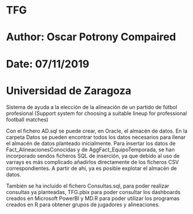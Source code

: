 # TFG
# Author: Oscar Potrony Compaired
# Date: 07/11/2019
# Universidad de Zaragoza
Sistema de ayuda a la elección de la alineación de un partido de fútbol profesional
(Support system for choosing a suitable lineup for professional football matches)

Con el fichero AD.sql se puede crear, en Oracle, el almacén de datos.
En la carpeta Datos se pueden encontrar todos los datos necesarios para llenar el almacén de datos planteado inicialmente.
  Para insertar los datos de Fact_AlineacionesConocidas y de AggFact_EquipoTemporada, se han incorporado sendos ficheros SQL
  de inserción, ya que debido al uso de varrays es más complicado añadirlos directamente de los ficheros CSV correspondientes.
A partir de ahí, ya es posible explotar el almacén de datos.

También se ha incluido el fichero Consultas.sql, para poder realizar consultas ya planteadas,
TFG.pbix para poder consultar los dashboards creados en Microsoft PowerBI y MD.R para poder
utilizar los programas creados en R para obtener grupos de jugadores y alineaciones.
